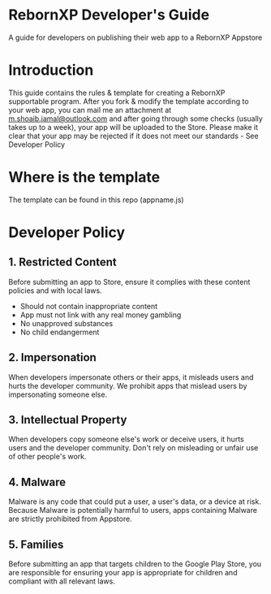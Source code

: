 # RebornXP Developer's Guide
A guide for developers on publishing their web app to a RebornXP Appstore

# Introduction
This guide contains the rules & template for creating a RebornXP supportable program. After you fork & modify the template according to your web app, you can mail me an attachment at [m.shoaib.jamal@outlook.com](m.shoaib.jamal@outlook.com) and after going through some checks (usually takes up to a week), your app will be uploaded to the Store. Please make it clear that your app may be rejected if it does not meet our standards - See Developer Policy

# Where is the template
The template can be found in this repo (appname.js)

# Developer Policy
## 1. Restricted Content
Before submitting an app to Store, ensure it complies with these content policies and with local laws. 
- Should not contain inappropriate content
- App must not link with any real money gambling
- No unapproved substances
- No child endangerment
## 2. Impersonation
When developers impersonate others or their apps, it misleads users and hurts the developer community. We prohibit apps that mislead users by impersonating someone else.
## 3. Intellectual Property
When developers copy someone else's work or deceive users, it hurts users and the developer community. Don't rely on misleading or unfair use of other people's work.
## 4. Malware
Malware is any code that could put a user, a user's data, or a device at risk. Because Malware is potentially harmful to users, apps containing Malware are strictly prohibited from Appstore.
## 5. Families
Before submitting an app that targets children to the Google Play Store, you are responsible for ensuring your app is appropriate for children and compliant with all relevant laws.
